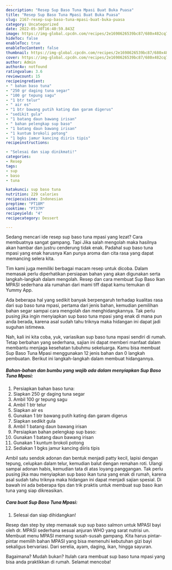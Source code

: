 ```yaml
---
description: "Resep Sup Baso Tuna Mpasi Buat Buka Puasa"
title: "Resep Sup Baso Tuna Mpasi Buat Buka Puasa"
slug: 2167-resep-sup-baso-tuna-mpasi-buat-buka-puasa
category: Uncategorized
date: 2022-05-30T16:40:59.843Z
image: https://img-global.cpcdn.com/recipes/2e1698626539bc87/680x482cq70/sup-baso-tuna-mpasi-foto-resep-utama.jpg
hideToc: false
enableToc: true
enableTocContent: false
thumbnail: https://img-global.cpcdn.com/recipes/2e1698626539bc87/680x482cq70/sup-baso-tuna-mpasi-foto-resep-utama.jpg
cover: https://img-global.cpcdn.com/recipes/2e1698626539bc87/680x482cq70/sup-baso-tuna-mpasi-foto-resep-utama.jpg
author: Admin
authorAv: notfound
ratingvalue: 3.6
reviewcount: 15
recipeingredient:
- " bahan baso tuna"
- "250 gr daging tuna segar"
- "100 gr tepung sagu"
- "1 btr telur"
- " air es"
- "1 btr bawang putih kating dan garam digerus"
- "sedikit gula"
- "1 batang daun bawang irisan"
- " bahan pelengkap sup baso"
- "1 batang daun bawang irisan"
- "1 kuntum brokoli potong"
- "1 bgks jamur kancing diiris tipis"
recipeinstructions:

- "Selesai dan siap dinikmati!"
categories:
- Resep
tags:
- sup
- baso
- tuna

katakunci: sup baso tuna 
nutrition: 229 calories
recipecuisine: Indonesian
preptime: "PT18M"
cooktime: "PT37M"
recipeyield: "4"
recipecategory: Dessert

---
```



Sedang mencari ide resep sup baso tuna mpasi yang lezat? Cara membuatnya sangat gampang. Tapi Jika salah mengolah maka hasilnya akan hambar dan justru cenderung tidak enak. Padahal sup baso tuna mpasi yang enak harusnya Kan punya aroma dan cita rasa yang dapat memancing selera kita.


Tim kami juga memiliki berbagai macam resep untuk dicoba. Dalam memasak perlu diperhatikan persiapan bahan yang akan digunakan serta langkah-langkah dalam mengolah. Resep dan cara membuat Sup Baso Ikan MPASI sederhana ala rumahan dari mami tiff dapat kamu temukan di Yummy App.

Ada beberapa hal yang sedikit banyak berpengaruh terhadap kualitas rasa dari sup baso tuna mpasi, pertama dari jenis bahan, kemudian pemilihan bahan segar sampai cara mengolah dan menghidangkannya. Tak perlu pusing jika ingin menyiapkan sup baso tuna mpasi yang enak di mana pun anda berada, karena asal sudah tahu triknya maka hidangan ini dapat jadi suguhan istimewa.


Nah, kali ini kita coba, yuk, variasikan sup baso tuna mpasi sendiri di rumah. Tetap berbahan yang sederhana, sajian ini dapat memberi manfaat dalam membantu menjaga kesehatan tubuhmu sekeluarga. Kamu bisa membuat Sup Baso Tuna Mpasi menggunakan 12 jenis bahan dan 0 langkah pembuatan. Berikut ini langkah-langkah dalam membuat hidangannya.

<!--inarticleads1-->

##### Bahan-bahan dan bumbu yang wajib ada dalam menyiapkan Sup Baso Tuna Mpasi:

1. Persiapkan  bahan baso tuna:
1. Siapkan 250 gr daging tuna segar
1. Ambil 100 gr tepung sagu
1. Ambil 1 btr telur
1. Siapkan  air es
1. Gunakan 1 btr bawang putih kating dan garam digerus
1. Siapkan sedikit gula
1. Ambil 1 batang daun bawang irisan
1. Persiapkan  bahan pelengkap sup baso:
1. Gunakan 1 batang daun bawang irisan
1. Gunakan 1 kuntum brokoli potong
1. Sediakan 1 bgks jamur kancing diiris tipis


Ambil satu sendok adonan dan bentuk menjadi patty kecil, lapisi dengan tepung, celupkan dalam telur, kemudian balut dengan remahan roti. Ulangi sampai adonan habis, kemudian tata di atas loyang panggangan. Tak perlu pusing jika mau menyiapkan sup baso ikan tuna yang enak di rumah, karena asal sudah tahu triknya maka hidangan ini dapat menjadi sajian spesial. Di bawah ini ada beberapa tips dan trik praktis untuk membuat sup baso ikan tuna yang siap dikreasikan. 

<!--inarticleads2-->

##### Cara buat Sup Baso Tuna Mpasi:


1. Selesai dan siap dihidangkan!

Resep dan step by step memasak sup sup baso salmon untuk MPASI bayi oleh dr. MPASI sederhana sesuai anjuran WHO yang sarat nutrisi un. Membuat menu MPASI memang susah-susah gampang. Kita harus pintar-pintar memilih bahan MPASI yang bisa memenuhi kebutuhan gizi bayi sekaligus bervariasi. Dari serelia, ayam, daging, ikan, hingga sayuran. 

Bagaimana? Mudah bukan? Itulah cara membuat sup baso tuna mpasi yang bisa anda praktikkan di rumah. Selamat mencoba!
